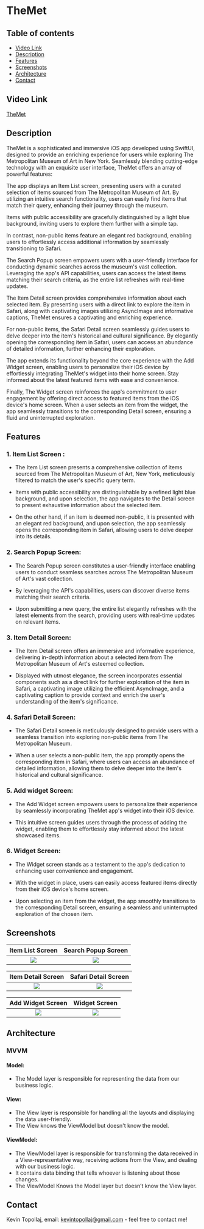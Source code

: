 # TheMet

## Table of contents
* [Video Link](#video-link)
* [Description](#description)
* [Features](#Features)
* [Screenshots](#screenshots)
* [Architecture](#architecture)
* [Contact](#contact)

## Video Link

[TheMet](https://www.linkedin.com/feed/update/urn:li:activity:7104115836373602304/)


## Description


TheMet is a sophisticated and immersive iOS app developed using SwiftUI, designed to provide an enriching experience for users while exploring The Metropolitan Museum of Art in New York. Seamlessly blending cutting-edge technology with an exquisite user interface, TheMet offers an array of powerful features:

The app displays an Item List screen, presenting users with a curated selection of items sourced from The Metropolitan Museum of Art. By utilizing an intuitive search functionality, users can easily find items that match their query, enhancing their journey through the museum.

Items with public accessibility are gracefully distinguished by a light blue background, inviting users to explore them further with a simple tap.

In contrast, non-public items feature an elegant red background, enabling users to effortlessly access additional information by seamlessly transitioning to Safari.

The Search Popup screen empowers users with a user-friendly interface for conducting dynamic searches across the museum's vast collection. Leveraging the app's API capabilities, users can access the latest items matching their search criteria, as the entire list refreshes with real-time updates.

The Item Detail screen provides comprehensive information about each selected item. By presenting users with a direct link to explore the item in Safari, along with captivating images utilizing AsyncImage and informative captions, TheMet ensures a captivating and enriching experience.

For non-public items, the Safari Detail screen seamlessly guides users to delve deeper into the item's historical and cultural significance. By elegantly opening the corresponding item in Safari, users can access an abundance of detailed information, further enhancing their exploration.

The app extends its functionality beyond the core experience with the Add Widget screen, enabling users to personalize their iOS device by effortlessly integrating TheMet's widget into their home screen. Stay informed about the latest featured items with ease and convenience.

Finally, The Widget screen reinforces the app's commitment to user engagement by offering direct access to featured items from the iOS device's home screen. When a user selects an item from the widget, the app seamlessly transitions to the corresponding Detail screen, ensuring a fluid and uninterrupted exploration.




## Features 

### 1. Item List Screen :

- The Item List screen presents a comprehensive collection of items sourced from The Metropolitan Museum of Art, New York, meticulously filtered to match the user's specific query term.

- Items with public accessibility are distinguishable by a refined light blue background, and upon selection, the app navigates to the Detail screen to present exhaustive information about the selected item.

- On the other hand, if an item is deemed non-public, it is presented with an elegant red background, and upon selection, the app seamlessly opens the corresponding item in Safari, allowing users to delve deeper into its details.



### 2. Search Popup Screen:

- The Search Popup screen constitutes a user-friendly interface enabling users to conduct seamless searches across The Metropolitan Museum of Art's vast collection.

- By leveraging the API's capabilities, users can discover diverse items matching their search criteria.

- Upon submitting a new query, the entire list elegantly refreshes with the latest elements from the search, providing users with real-time updates on relevant items.



### 3. Item Detail Screen:

- The Item Detail screen offers an immersive and informative experience, delivering in-depth information about a selected item from The Metropolitan Museum of Art's esteemed collection.

- Displayed with utmost elegance, the screen incorporates essential components such as a direct link for further exploration of the item in Safari, a captivating image utilizing the efficient AsyncImage, and a captivating caption to provide context and enrich the user's understanding of the item's significance.


### 4. Safari Detail Screen:

- The Safari Detail screen is meticulously designed to provide users with a seamless transition into exploring non-public items from The Metropolitan Museum.

- When a user selects a non-public item, the app promptly opens the corresponding item in Safari, where users can access an abundance of detailed information, allowing them to delve deeper into the item's historical and cultural significance.


### 5. Add widget Screen:

- The Add Widget screen empowers users to personalize their experience by seamlessly incorporating TheMet app's widget into their iOS device.

- This intuitive screen guides users through the process of adding the widget, enabling them to effortlessly stay informed about the latest showcased items.


### 6. Widget Screen:

- The Widget screen stands as a testament to the app's dedication to enhancing user convenience and engagement.

- With the widget in place, users can easily access featured items directly from their iOS device's home screen.

- Upon selecting an item from the widget, the app smoothly transitions to the corresponding Detail screen, ensuring a seamless and uninterrupted exploration of the chosen item.




## Screenshots

Item List Screen           |  Search Popup Screen
:-------------------------:|:-------------------------:
![](./img/S1.png)          |  ![](./img/S2.png)

Item Detail Screen         |  Safari Detail Screen
:-------------------------:|:-------------------------:
![](./img/S3.png)          |  ![](./img/S4.png)

Add Widget Screen          |  Widget Screen
:-------------------------:|:-------------------------:
![](./img/S5.png)          |  ![](./img/S6.png)




## Architecture

### MVVM

#### Model:

- The Model layer is responsible for representing the data from our business logic.


#### View:

- The View layer is responsible for handling all the layouts and displaying the data user-friendly. 
- The View knows the ViewModel but doesn't know the model.


#### ViewModel:

- The ViewModel layer is responsible for transforming the data received in a View-representative way, receiving actions from the View, and dealing with our business logic.
- It contains data binding that tells whoever is listening about those changes. 
- The ViewModel Knows the Model layer but doesn’t know the View layer.




## Contact

Kevin Topollaj, email: kevintopollaj@gmail.com - feel free to contact me!
